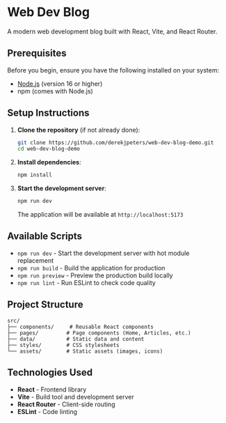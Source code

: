 # Web Dev Blog

A modern web development blog built with React, Vite, and React Router.

## Prerequisites

Before you begin, ensure you have the following installed on your system:

- [Node.js](https://nodejs.org/) (version 16 or higher)
- npm (comes with Node.js)

## Setup Instructions

1. **Clone the repository** (if not already done):

   ```bash
   git clone https://github.com/derekjpeters/web-dev-blog-demo.git
   cd web-dev-blog-demo
   ```

2. **Install dependencies**:

   ```bash
   npm install
   ```

3. **Start the development server**:

   ```bash
   npm run dev
   ```

   The application will be available at `http://localhost:5173`

## Available Scripts

- `npm run dev` - Start the development server with hot module replacement
- `npm run build` - Build the application for production
- `npm run preview` - Preview the production build locally
- `npm run lint` - Run ESLint to check code quality

## Project Structure

```text
src/
├── components/     # Reusable React components
├── pages/         # Page components (Home, Articles, etc.)
├── data/          # Static data and content
├── styles/        # CSS stylesheets
└── assets/        # Static assets (images, icons)
```

## Technologies Used

- **React** - Frontend library
- **Vite** - Build tool and development server
- **React Router** - Client-side routing
- **ESLint** - Code linting
